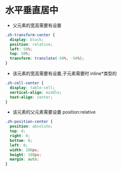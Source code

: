 # 水平垂直居中

- 父元素的宽高需要有设置

```css
.zh-transform-center {
  display: block;
  position: relative;
  left: 50%;
  top: 50%;
  transform: translate(-50%, -50%);
}
```

- 该元素的宽高需要有设置,子元素需要时 inline\*类型的

```css
.zh-cell-center {
  display: table-cell;
  vertical-align: middle;
  text-align: center;
}
```

- 该元素的父元素需要设置 position:relative

```css
.zh-position-center {
  position: absolute;
  top: 0;
  right: 0;
  bottom: 0;
  left: 0;
  width: 100px;
  height: 100px;
  margin: auto;
}
```
